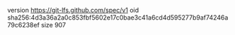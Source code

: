 version https://git-lfs.github.com/spec/v1
oid sha256:4d3a36a2a0c853fbf5602e17c0bae3c41a6cd4d595277b9af74246a79c6238ef
size 907
